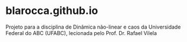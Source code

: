 # blarocca.github.io

Projeto para a disciplina de Dinâmica não-linear e caos da Universidade Federal do ABC (UFABC), lecionada pelo Prof. Dr. Rafael Vilela
